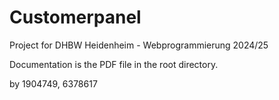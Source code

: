 # Customerpanel

Project for DHBW Heidenheim - Webprogrammierung 2024/25

Documentation is the PDF file in the root directory.

by 1904749, 6378617
